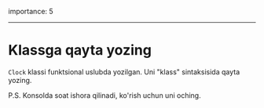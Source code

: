 importance: 5

---

# Klassga qayta yozing

`Clock` klassi funktsional uslubda yozilgan. Uni "klass" sintaksisida qayta yozing.

P.S. Konsolda soat ishora qilinadi, ko'rish uchun uni oching.
